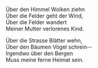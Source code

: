 Über den Himmel Wolken ziehn  
Über die Felder geht der Wind,  
Über die Felder wandert  
Meiner Mutter verlorenes Kind.  

Über die Strasse Blätter wehn,  
Über den Bäumen Vögel schrein--  
Irgendwo über den Bergen  
Muss meine ferne Heimat sein.  
